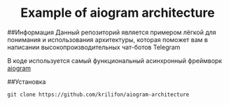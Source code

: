 <h1 align="center">
    Example of aiogram architecture
</h1>

##Информация
Данный репозиторий является примером лёгкой для понимания и использования архитектуры, которая поможет вам в написании высокопроизводительных чат-ботов Telegram

В коде используется самый функциональный асинхронный фреймворк [aiogram](https://github.com/aiogram/aiogram)

##Установка
```shell script
git clone https://github.com/krilifon/aiogram-architecture
```


